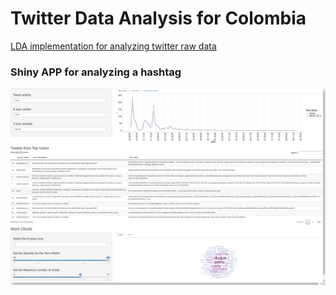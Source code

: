 # Twitter Data Analysis for Colombia


[LDA implementation for analyzing twitter raw data](LDA_twitter/README.md)
### Shiny APP for analyzing a hashtag
![Shiny APP for analyzing a hashtag](ShinyAPP/HashtagMonitor.png)
